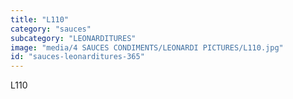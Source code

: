 ```yaml
---
title: "L110"
category: "sauces"
subcategory: "LEONARDITURES"
image: "media/4 SAUCES CONDIMENTS/LEONARDI PICTURES/L110.jpg"
id: "sauces-leonarditures-365"
---
```


L110
